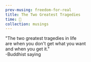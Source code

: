 ```yaml
--- 
prev-musing: freedom-for-real
title: The Two Greatest Tragedies
time: 🌚
collection: musings
---
```

"The two greatest tragedies in life\
are when you don't get what you want\
and when you get it."\
-Buddhist saying